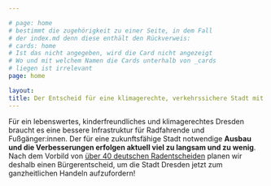 ```yaml
---

# page: home
# bestimmt die zugehörigkeit zu einer Seite, in dem Fall
# der index.md denn diese enthält den Rückverweis:
# cards: home
# Ist das nicht angegeben, wird die Card nicht angezeigt
# Wo und mit welchem Namen die Cards unterhalb von _cards
# liegen ist irrelevant
page: home

layout:
title: Der Entscheid für eine klimagerechte, verkehrssichere Stadt mit hoher Lebensqualität.
---
```


Für ein lebenswertes, kinderfreundliches und klimagerechtes Dresden braucht es eine bessere Infrastruktur für Radfahrende und Fußgänger:innen. Der für eine zukunftsfähige Stadt notwendige **Ausbau und die Verbesserungen erfolgen aktuell viel zu langsam und zu wenig**. Nach dem Vorbild von [über 40 deutschen Radentscheiden](https://changing-cities.org/radentscheide/) planen wir deshalb einen Bürgerentscheid, um die Stadt Dresden jetzt zum ganzheitlichen Handeln aufzufordern!
